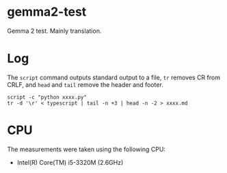 # gemma2-test

Gemma 2 test. Mainly translation.

# Log

The `script` command outputs standard output to a file, `tr` removes CR from CRLF, and `head` and `tail` remove the header and footer.

```
script -c "python xxxx.py"
tr -d '\r' < typescript | tail -n +3 | head -n -2 > xxxx.md
```

# CPU

The measurements were taken using the following CPU:

* Intel(R) Core(TM) i5-3320M (2.6GHz)
